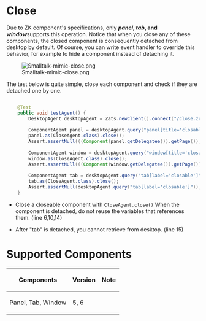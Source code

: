 



# Close

Due to ZK component's specifications, only ***panel*, *tab*, and
*window***supports this operation. Notice that when you close any of
these components, the closed component is consequently detached from
desktop by default. Of course, you can write event handler to override
this behavior, for example to hide a component instead of detaching it.

<figure>
<img src="Smalltalk-mimic-close.png"
title="Smalltalk-mimic-close.png" />
<figcaption>Smalltalk-mimic-close.png</figcaption>
</figure>

The test below is quite simple, close each component and check if they
are detached one by one.

``` java

    @Test
    public void testAgent() {
        DesktopAgent desktopAgent = Zats.newClient().connect("/close.zul");
        
        ComponentAgent panel = desktopAgent.query("panel[title='closable']");
        panel.as(CloseAgent.class).close();
        Assert.assertNull(((Component)panel.getDelegatee()).getPage());
        
        ComponentAgent window = desktopAgent.query("window[title='closable']");
        window.as(CloseAgent.class).close();
        Assert.assertNull(((Component)window.getDelegatee()).getPage());
        
        ComponentAgent tab = desktopAgent.query("tab[label='closable']");
        tab.as(CloseAgent.class).close();
        Assert.assertNull(desktopAgent.query("tab[label='closable']"));
    }
```

- Close a closeable component with `CloseAgent.close()` When the
  component is detached, do not reuse the variables that references
  them. (line 6,10,14)

<!-- -->

- After "tab" is detached, you cannot retrieve from desktop. (line 15)

# Supported Components

<table>
<thead>
<tr class="header">
<th><center>
<p>Components</p>
</center></th>
<th><center>
<p>Version</p>
</center></th>
<th><center>
<p>Note</p>
</center></th>
</tr>
</thead>
<tbody>
<tr class="odd">
<td><p>Panel, Tab, Window</p></td>
<td><p>5, 6</p></td>
<td></td>
</tr>
</tbody>
</table>

 

